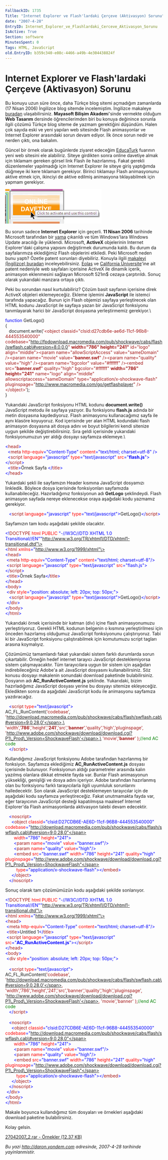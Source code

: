 ```yaml
---
FallbackID: 1735
Title: "Internet Explorer ve Flash'lardaki Çerçeve (Aktivasyon) Sorunu"
date: "2007-4-28"
EntryID: Internet_Explorer_ve_Flashlardaki_Cerceve_Aktivasyon_Sorunu
IsActive: True
Section: software
MinutesSpent: 0
Tags: HTML, JavaScript
old.EntryID: b359c340-e08c-4466-a49b-4e304438824f
---
```

# Internet Explorer ve Flash'lardaki Çerçeve (Aktivasyon) Sorunu
Bu konuyu uzun süre önce, daha Türkçe blog sitemi açmadığım zamanlarda
(17 Nisan 2006) İngilizce blog sitemde incelemiştim. İngilizce makaleye
[buradan](http://daron.yondem.com/en/post/5e86a2ff-9d03-431f-8759-e643bad1bdcc)
ulaşabilirsiniz. **Mayasoft Bilişim Akadem**i'sinde vermekte olduğum
**Web Tasarım** dersinde öğrencilerimden biri bu konuya değinince
sorunla ilgili çözümü Türkçe blog siteme de yazmam gerektiğini düşündüm.
Halen çok sayıda eski ve yeni yapılan web sitesinde Flash animasyonlar
ve Internet Explorer arasındaki sorun devam ediyor. İlk önce sorun nedir
ve nerden çıktı, ona bakalım.

Güncel bir örnek olarak bugünlerde ziyaret edeceğim
[EducaTurk](http://www.educaturk.com/educaturk/index.asp) fuarının yeni
web sitesini ele alabiliriz. Siteye girdikten sonra online davetiye
almak için tıklamam gereken görsel link Flash ile hazırlanmış. Fakat
gerekli düzenlemeler yapılmadığı için Internet Explorer ile siteye giriş
yaptığımda düğmeye iki kere tıklamam gerekiyor. Birinci tıklamayı Flash
animasyonunu aktive etmek için, ikinciyi de aktive edilmiş animasyona
tıklayabilmek için yapmam gerekiyor.

![](media/Internet_Explorer_ve_Flashlardaki_Cerceve_Aktivasyon_Sorunu/27042007_1.png)

Bu sorun sadece **Internet Explorer** için geçerli. **11 Nisan 2006**
tarihinde Microsoft tarafından bir
[yama](http://support.microsoft.com/?scid=kb%3Btr%3B912945&x=11&y=13)
çıkarıldı ve tüm Windows'lara Windows Update aracılığı ile yüklendi.
Microsoft, **ActiveX** objelerinin Internet Explorer'daki çalışma
yapısını değiştirmek durumunda kaldı. Bu durum da sayfalarımıza
eklediğimiz Flash objelerini etkiledi. Peki Microsoft neden bunu yaptı?
Özetle patent sorunları diyebiliriz. Konuyla ilgili [makaleyi
(İngilizce)
buradan](http://www.vnunet.com/vnunet/news/2153137/eolas-patent-case-prompts)
inceleyebilirsiniz. [Eolas](http://www.eolas.com/) ve [California
Üniversite](http://www.universityofcalifornia.edu/)'ine ait patent
nedeniyle web sayfaları içerisine ActiveX ile dinamik içerik, animasyon
eklenmesini sağlayan Microsoft 521m\$ cezaya çarptırıldı. Sonuç olarak
yukarıdaki manzara ortaya çıktı.

Peki bu sorundan nasıl kurtulabiliriz? Çözüm basit sayfanın içerisine
direk ActiveX objeleri eklemeyeceğiz. Ekleme işlemini **JavaScript** ile
istemci tarafında yapacağız. Bunun için Flash objemizi sayfaya
yerleştirecek olan HTML kodunu JavaScript ile sayfaya yazan bir
JavaScript fonksiyonu tanımlayarak harici bir JavaScript dosyasına
yerleştirmemiz gerekiyor.\

<span style="color: blue;"> function</span><span> GetLogo()</span>\
 <span> {</span>\
 <span> <span style="">   </span> document.write(<span
style="color: rgb(163, 21, 21);">'\<object
classid="clsid:d27cdb6e-ae6d-11cf-96b8-444553540000"
codebase="http://fpdownload.macromedia.com/pub/shockwave/cabs/flash/swflash.cab\#version=8,0,0,0"
**width="786" height="241"** id="logo" align="middle"\>\<param
name="allowScriptAccess" value="sameDomain" /\>\<param name="movie"
value="**banner.swf**" /\>\<param name="quality" value="high" /\>\<param
name="bgcolor" value="\#ffffff" /\>\<embed src="**banner.swf**"
quality="high" bgcolor="\#ffffff" **width="786" height="241"**
name="logo" align="middle" allowscriptaccess="sameDomain"
type="application/x-shockwave-flash"
pluginspage="http://www.macromedia.com/go/getflashplayer"
/\>\</object\>'</span>);</span>\
 <span> }</span>

Yukarıdaki JavaScript fonksiyonu HTML kodunu **document.write()**
JavaScript metodu ile sayfaya yazıyor. Bu fonksiyonu **flash.js** adında
bir metin dosyasına kaydediyoruz. Flash animasyonu kullanacağımız sayfa
ile aynı klasöre koyuyoruz. Kod içerisinde yer alan HTML kodundaki flash
animasyon dosyasına ait dosya adını ve boyut bilgilerini kendi sitenize
uygun şekilde değiştirebilirsiniz. Sıra geldi içerisinde yukarıdaki
fonksiyonumuzun yer aldığı dosyayı sayfamıza eklemeye.\

<span style="color: blue;"> \<</span><span
style="color: rgb(163, 21, 21);">head</span><span
style="color: blue;">\></span>\
 <span> <span>  </span> <span style="color: blue;"> \<</span><span
style="color: rgb(163, 21, 21);">meta</span> <span style="color: red;">
http-equiv</span><span style="color: blue;">="Content-Type"</span> <span
style="color: red;"> content</span><span
style="color: blue;">="text/html; charset=utf-8"</span> <span
style="color: blue;"> /\></span></span>\
 <span> <span>  </span> <span style="color: blue;"> \<</span><span
style="color: rgb(163, 21, 21);">script</span> <span
style="color: red;"> language</span><span
style="color: blue;">="javascript"</span> <span style="color: red;">
type</span><span style="color: blue;">="text/javascript"</span> <span
style="color: red;"> src</span><span
style="color: blue;">="**flash.js**"</span><span
style="color: blue;">\></span></span><span><span
style="color: blue;">\</</span><span
style="color: rgb(163, 21, 21);"></span></span><span><span
style="color: blue;"></span><span
style="color: rgb(163, 21, 21);">script</span></span><span><span
style="color: blue;">\></span></span>\
 <span> <span>  </span> <span style="color: blue;"> \<</span><span
style="color: rgb(163, 21, 21);">title</span><span
style="color: blue;">\></span>Örnek Sayfa <span style="color: blue;">
\</</span><span style="color: rgb(163, 21, 21);">title</span><span
style="color: blue;">\></span></span>\
 <span style="color: blue;"> \</</span><span
style="color: rgb(163, 21, 21);">head</span><span
style="color: blue;">\></span>

Yukardaki şekli ile sayfamızın Header kısmına JavaScript dosyamızı
linkledik. Böylece dosya içerisinde fonksiyonları sayfamızda
kullanabileceğiz. Hazırladığımız fonksiyonun adı <span>**GetLogo**
şeklindeydi. Flash animasyon sayfada nereye eklenecekse oraya aşağıdaki
kodu yazmamız gerekiyor.</span>

<span><span>   </span><span style="color: blue;">\<</span><span
style="color: rgb(163, 21, 21);">script</span><span style="color: red;">
language</span><span style="color: blue;">="javascript"</span><span
style="color: red;"> type</span><span
style="color: blue;">="text/javascript"\></span>GetLogo()<span
style="color: blue;">\</</span><span
style="color: rgb(163, 21, 21);">script</span><span
style="color: blue;">\></span></span>

Sayfamızın tam kodu aşağıdaki şekilde olacaktır.

<span style="color: blue;">\<!</span><span
style="color: rgb(163, 21, 21);">DOCTYPE</span><span><span
style="color: red;"> html </span><span
style="color: red;">PUBLIC</span><span style="color: blue;">
"-//W3C//DTD XHTML 1.0 Transitional//EN"</span><span
style="color: blue;">"http://www.w3.org/TR/xhtml1/DTD/xhtml1-transitional.dtd"\></span></span>\
<span style="color: blue;">\<</span><span
style="color: rgb(163, 21, 21);">html</span><span><span
style="color: red;"> xmlns</span><span
style="color: blue;">="http://www.w3.org/1999/xhtml"\></span></span>\
<span style="color: blue;">\<</span><span
style="color: rgb(163, 21, 21);">head</span><span
style="color: blue;">\></span>\
<span><span> </span><span style="color: blue;">\<</span><span
style="color: rgb(163, 21, 21);">meta</span><span style="color: red;">
http-equiv</span><span style="color: blue;">="Content-Type"</span><span
style="color: red;"> content</span><span
style="color: blue;">="text/html; charset=utf-8"</span><span
style="color: blue;">/\></span></span>\
<span><span> </span><span style="color: blue;">\<</span><span
style="color: rgb(163, 21, 21);">script </span><span
style="color: red;">language</span><span
style="color: blue;">="javascript"</span><span style="color: red;">
type</span><span style="color: blue;">="text/javascript"</span><span
style="color: red;"> src</span><span
style="color: blue;">="flash.js"\>\</</span><span
style="color: rgb(163, 21, 21);">script</span><span
style="color: blue;">\></span></span>\
<span><span> </span><span style="color: blue;">\<</span><span
style="color: rgb(163, 21, 21);">title</span><span
style="color: blue;">\></span>Örnek Sayfa<span
style="color: blue;">\</</span><span
style="color: rgb(163, 21, 21);">title</span><span
style="color: blue;">\></span></span>\
<span style="color: blue;">\</</span><span
style="color: rgb(163, 21, 21);">head</span><span
style="color: blue;">\></span>\
<span style="color: blue;">\<</span><span
style="color: rgb(163, 21, 21);">body</span><span
style="color: blue;">\></span>\
<span><span> </span><span style="color: blue;">\<</span><span
style="color: rgb(163, 21, 21);">div</span><span style="color: red;">
style</span><span style="color: blue;">="position: absolute; left: 20px;
top: 50px;"\></span></span>\
<span><span>   </span><span style="color: blue;">\<</span><span
style="color: rgb(163, 21, 21);">script </span><span
style="color: red;">language</span><span
style="color: blue;">="javascript"</span><span style="color: red;">
type</span><span
style="color: blue;">="text/javascript"\></span>GetLogo()<span
style="color: blue;">\</</span><span
style="color: rgb(163, 21, 21);">script</span><span
style="color: blue;">\></span></span>\
<span><span> </span><span style="color: blue;">\</</span><span
style="color: rgb(163, 21, 21);">div</span><span
style="color: blue;">\></span></span>\
<span style="color: blue;">\</</span><span
style="color: rgb(163, 21, 21);">body</span><span
style="color: blue;">\></span>\
<span style="color: blue;">\</</span><span
style="color: rgb(163, 21, 21);">html</span><span
style="color: blue;">\></span> 

Yukarıdaki örnek içerisinde bir katman (div) içine flash animasyonumuzu
yerleştiriyoruz. Gerekli HTML kodunun belgenin o kısmına yerleştirilmesi
için önceden hazırlamış olduğumuz JavaScript fonksiyonunu
çalıştırıyoruz. Tabi ki bir JavaScript fonksiyonu çalıştırabilmek için
komutumuzu script tagları arasına koymalıyız.

Çözümümüz tamamlandı fakat yukarıdaki sistem farklı durumlarda sorun
çıkartabilir. Örneğin hedef internet tarayıcı JavaScript desteklemiyorsa
sistem çalışmayacaktır. Tüm tarayıcılara uygun bir sistem için aşağıdan
indirebileceğiniz Adobe'a ait JavaScript dosyasını kullanabilirsiniz.
Söz konusu dosyayı makalenin sonundaki download paketinde
bulabilirsiniz. Dosyanın adı **AC\_RunActiveContent.js** şeklinde.
Yukarıdaki, bizim hazırladığımız JavaScript dosyası yerine bu dosyayı
sitemize ekleyeceğiz. Ekledikten sonra da aşağıdaki JavaScript kodu ile
animasyonu sayfamıza yazdıracağız.

<span>   <span style="color: blue;">\<</span><span
style="color: rgb(163, 21, 21);">script</span><span style="color: red;">
type</span><span
style="color: blue;">="text/javascript"\></span></span>\
<span>AC\_FL\_RunContent(<span
style="color: rgb(163, 21, 21);">'codebase'</span>,<span
style="color: rgb(163, 21, 21);">
'http://download.macromedia.com/pub/shockwave/cabs/flash/swflash.cab\#version=9,0,28,0'</span>,\
<span style="color: rgb(163, 21, 21);"> 'width'</span>,<span
style="color: rgb(163, 21, 21);">'**786**'</span>,<span
style="color: rgb(163, 21, 21);">'height'</span>,<span
style="color: rgb(163, 21, 21);">'**241**'</span>,<span
style="color: rgb(163, 21, 21);">'src'</span>,<span
style="color: rgb(163, 21, 21);">'**banner**'</span>,<span
style="color: rgb(163, 21, 21);">'quality'</span>,<span
style="color: rgb(163, 21, 21);">'high'</span>,<span
style="color: rgb(163, 21, 21);">'pluginspage'</span>,\
<span style="color: rgb(163, 21, 21);">
'http://www.adobe.com/shockwave/download/download.cgi?P1\_Prod\_Version=ShockwaveFlash'</span>,\
 <span style="color: rgb(163, 21, 21);">'movie'</span>,<span
style="color: rgb(163, 21, 21);">'**banner**'</span> );<span
style="color: green;">//end AC code</span></span>\
<span>   <span style="color: blue;">\</</span><span
style="color: rgb(163, 21, 21);">script</span><span
style="color: blue;">\></span></span>

Kullandığımız JavaScript fonksiyonu Adobe tarafından hazırlanmış bir
fonksiyon. Sayfamıza eklediğimiz **AC\_RunActiveContent.js** dosyası
içerisinde bulunuyor. Fonksiyonun aldığı parametreler arasında kalın
yazılmış olanlara dikkat etmekte fayda var. Bunlar Flash animasyonun
yüksekliği, genişliği ve dosya adını içeriyor. Adobe tarafından
hazırlanmış olan bu fonksiyonu farklı tarayıcılarla ilgili uyumluluk
sorunlarını halledecektir. Son olarak JavaScript desteklemeyen
tarayıcılar için de aşağıdaki kodu sayfamıza yerleştireceğiz. Fakat
unutmamakta fayda var, eğer tarayıcının JavaScript desteği kapatılmışsa
maalesef Internet Explorer'da Flash animasyonlarda aktivasyon talebi
devam edecektir.

<span>   <span style="color: blue;">\<</span><span
style="color: rgb(163, 21, 21);">noscript</span><span
style="color: blue;">\></span></span>\
<span>     <span style="color: blue;">\<</span><span
style="color: rgb(163, 21, 21);">object </span><span
style="color: red;">classid</span><span
style="color: blue;">="clsid:D27CDB6E-AE6D-11cf-96B8-444553540000"</span><span
style="color: red;"> codebase</span><span
style="color: blue;">="http://download.macromedia.com/pub/shockwave/cabs/flash/swflash.cab\#version=9,0,28,0"</span></span>\
<span>       <span style="color: red;">width</span><span
style="color: blue;">="786" </span><span
style="color: red;">height</span><span
style="color: blue;">="241"\></span></span>\
<span>       <span style="color: blue;">\<</span><span
style="color: rgb(163, 21, 21);">param</span><span style="color: red;">
name</span><span style="color: blue;">="movie"</span><span
style="color: red;"> value</span><span
style="color: blue;">="banner.swf"/\></span></span>\
<span>       <span style="color: blue;">\<</span><span
style="color: rgb(163, 21, 21);">param</span><span style="color: red;">
name</span><span style="color: blue;">="quality"</span><span
style="color: red;"> value</span><span
style="color: blue;">="high"/\></span></span>\
<span>       <span style="color: blue;">\<</span><span
style="color: rgb(163, 21, 21);">embed</span><span style="color: red;">
src</span><span style="color: blue;">="banner.swf"</span><span
style="color: red;"> width</span><span
style="color: blue;">="786"</span><span style="color: red;">
height</span><span style="color: blue;">="241"</span><span
style="color: red;"> quality</span><span style="color: blue;">="high"
</span><span style="color: red;">pluginspage</span><span
style="color: blue;">="http://www.adobe.com/shockwave/download/download.cgi?P1\_Prod\_Version=ShockwaveFlash"</span></span>\
<span>         <span style="color: red;">type</span><span
style="color: blue;">="application/x-shockwave-flash"\>\</</span><span
style="color: rgb(163, 21, 21);">embed</span><span
style="color: blue;">\></span></span>\
<span>     <span style="color: blue;">\</</span><span
style="color: rgb(163, 21, 21);">object</span><span
style="color: blue;">\></span></span>\
<span>   <span style="color: blue;">\</</span><span
style="color: rgb(163, 21, 21);">noscript</span><span
style="color: blue;">\></span></span>

Sonuç olarak tam çözümümüzün kodu aşağıdaki şekilde sonlanıyor.

<span style="color: blue;">\<!</span><span
style="color: rgb(163, 21, 21);">DOCTYPE</span><span><span
style="color: red;"> html</span><span style="color: red;"> PUBLIC
</span><span style="color: blue;">"-//W3C//DTD XHTML 1.0
Transitional//EN"</span><span
style="color: blue;">"http://www.w3.org/TR/xhtml1/DTD/xhtml1-transitional.dtd"\></span></span>\
<span style="color: blue;">\<</span><span
style="color: rgb(163, 21, 21);">html</span><span><span
style="color: red;"> xmlns</span><span
style="color: blue;">="http://www.w3.org/1999/xhtml"\></span></span>\
<span style="color: blue;">\<</span><span
style="color: rgb(163, 21, 21);">head</span><span
style="color: blue;">\></span>\
<span><span> </span><span style="color: blue;">\<</span><span
style="color: rgb(163, 21, 21);">meta</span><span style="color: red;">
http-equiv</span><span style="color: blue;">="Content-Type"</span><span
style="color: red;"> content</span><span
style="color: blue;">="text/html; charset=utf-8"</span><span
style="color: blue;">/\></span></span>\
<span><span> </span><span style="color: blue;">\<</span><span
style="color: rgb(163, 21, 21);">title</span><span
style="color: blue;">\></span>Untitled 1<span
style="color: blue;">\</</span><span
style="color: rgb(163, 21, 21);">title</span><span
style="color: blue;">\></span></span>\
<span><span> </span><span style="color: blue;">\<</span><span
style="color: rgb(163, 21, 21);">script </span><span
style="color: red;">language</span><span
style="color: blue;">="javascript"</span><span style="color: red;">
type</span><span style="color: blue;">="text/javascript"</span><span
style="color: red;"> src</span><span
style="color: blue;">="**AC\_RunActiveContent.js**"\>\</</span><span
style="color: rgb(163, 21, 21);">script</span><span
style="color: blue;">\></span></span>\
<span style="color: blue;">\</</span><span
style="color: rgb(163, 21, 21);">head</span><span
style="color: blue;">\></span>\
<span style="color: blue;">\<</span><span
style="color: rgb(163, 21, 21);">body</span><span
style="color: blue;">\></span>\
<span><span> </span><span style="color: blue;">\<</span><span
style="color: rgb(163, 21, 21);">div</span><span style="color: red;">
style</span><span style="color: blue;">="position: absolute; left: 20px;
top: 50px;"\></span></span>\
<span style="color: blue;"> </span>\
<span><span>   </span><span style="color: blue;">\<</span><span
style="color: rgb(163, 21, 21);">script</span><span style="color: red;">
type</span><span
style="color: blue;">="text/javascript"\></span></span>\
<span>AC\_FL\_RunContent(<span
style="color: rgb(163, 21, 21);">'codebase'</span>, <span
style="color: rgb(163, 21, 21);">'http://download.macromedia.com/pub/shockwave/cabs/flash/swflash.cab\#version=9,0,28,0'</span>,
<span style="color: rgb(163, 21, 21);">'width'</span>,<span
style="color: rgb(163, 21, 21);">'786'</span>,<span
style="color: rgb(163, 21, 21);">'height'</span>,<span
style="color: rgb(163, 21, 21);">'241'</span>,<span
style="color: rgb(163, 21, 21);">'src'</span>,<span
style="color: rgb(163, 21, 21);">'banner'</span>,<span
style="color: rgb(163, 21, 21);">'quality'</span>,<span
style="color: rgb(163, 21, 21);">'high'</span>,<span
style="color: rgb(163, 21, 21);">'pluginspage'</span>, <span
style="color: rgb(163, 21, 21);">'http://www.adobe.com/shockwave/download/download.cgi?P1\_Prod\_Version=ShockwaveFlash'</span>,
<span style="color: rgb(163, 21, 21);">'movie'</span>,<span
style="color: rgb(163, 21, 21);">'banner'</span> );<span
style="color: green;">//end AC code</span></span>\
<span><span>   </span><span style="color: blue;">\</</span><span
style="color: rgb(163, 21, 21);">script</span><span
style="color: blue;">\></span></span>\
<span style="color: blue;"> </span>\
<span><span>   </span><span style="color: blue;">\<</span><span
style="color: rgb(163, 21, 21);">noscript</span><span
style="color: blue;">\></span></span>\
<span><span>     </span><span style="color: blue;">\<</span><span
style="color: rgb(163, 21, 21);">object</span><span style="color: red;">
classid</span><span
style="color: blue;">="clsid:D27CDB6E-AE6D-11cf-96B8-444553540000"</span><span
style="color: red;"> codebase</span><span
style="color: blue;">="http://download.macromedia.com/pub/shockwave/cabs/flash/swflash.cab\#version=9,0,28,0"</span></span>\
<span><span>       </span><span style="color: red;">width</span><span
style="color: blue;">="786" </span><span
style="color: red;">height</span><span
style="color: blue;">="241"\></span></span>\
<span><span>       </span><span style="color: blue;">\<</span><span
style="color: rgb(163, 21, 21);">param</span><span style="color: red;">
name</span><span style="color: blue;">="movie"</span><span
style="color: red;"> value</span><span
style="color: blue;">="banner.swf"</span><span
style="color: blue;">/\></span></span>\
<span><span>       </span><span style="color: blue;">\<</span><span
style="color: rgb(163, 21, 21);">param</span><span style="color: red;">
name</span><span style="color: blue;">="quality"</span><span
style="color: red;"> value</span><span
style="color: blue;">="high"</span><span
style="color: blue;">/\></span></span>\
<span><span>       </span><span style="color: blue;">\<</span><span
style="color: rgb(163, 21, 21);">embed</span><span style="color: red;">
src</span><span style="color: blue;">="banner.swf" </span><span
style="color: red;">width</span><span
style="color: blue;">="786"</span><span style="color: red;">
height</span><span style="color: blue;">="241"</span><span
style="color: red;"> quality</span><span
style="color: blue;">="high"</span><span style="color: red;">
pluginspage</span><span
style="color: blue;">="http://www.adobe.com/shockwave/download/download.cgi?P1\_Prod\_Version=ShockwaveFlash"</span></span>\
<span><span>         </span><span style="color: red;">type</span><span
style="color: blue;">="application/x-shockwave-flash"\>\</</span><span
style="color: rgb(163, 21, 21);">embed</span><span
style="color: blue;">\></span></span>\
<span><span>     </span><span style="color: blue;">\</</span><span
style="color: rgb(163, 21, 21);">object</span><span
style="color: blue;">\></span></span>\
<span><span>   </span><span style="color: blue;">\</</span><span
style="color: rgb(163, 21, 21);">noscript</span><span
style="color: blue;">\></span></span>\
<span><span> </span><span style="color: blue;">\</</span><span
style="color: rgb(163, 21, 21);">div</span><span
style="color: blue;">\></span></span>\
<span style="color: blue;">\</</span><span
style="color: rgb(163, 21, 21);">body</span><span
style="color: blue;">\></span>\
<span style="color: blue;">\</</span><span
style="color: rgb(163, 21, 21);">html</span><span
style="color: blue;">\></span>

Makale boyunca kullandığımız tüm dosyaları ve örnekleri aşağıdaki
download paketine bulabilirsiniz.

Kolay gelsin.

[27042007\_2.rar - Örnekler (12.37
KB)](media/Internet_Explorer_ve_Flashlardaki_Cerceve_Aktivasyon_Sorunu/27042007_2.rar)



*Bu yazi http://daron.yondem.com adresinde, 2007-4-28 tarihinde yayinlanmistir.*

